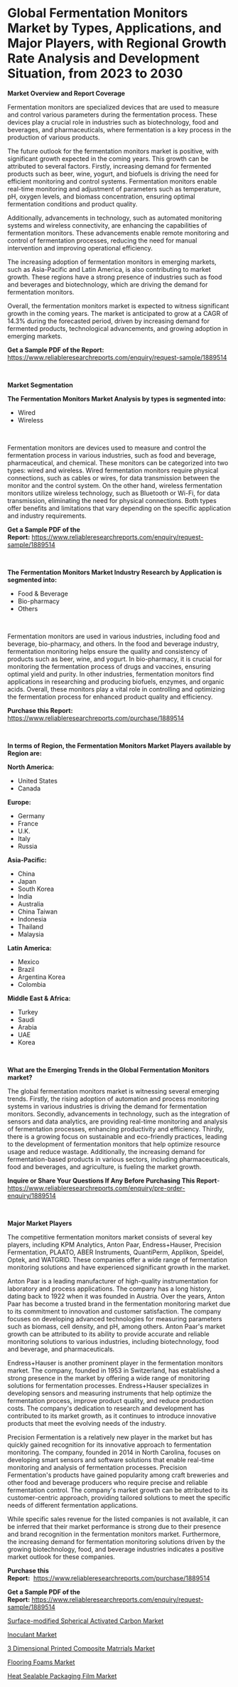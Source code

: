 <p><h1>Global Fermentation Monitors Market by Types, Applications, and Major Players, with Regional Growth Rate Analysis and Development Situation, from 2023 to 2030</h1></p><p><strong>Market Overview and Report Coverage</strong></p>
<p><p>Fermentation monitors are specialized devices that are used to measure and control various parameters during the fermentation process. These devices play a crucial role in industries such as biotechnology, food and beverages, and pharmaceuticals, where fermentation is a key process in the production of various products.</p><p>The future outlook for the fermentation monitors market is positive, with significant growth expected in the coming years. This growth can be attributed to several factors. Firstly, increasing demand for fermented products such as beer, wine, yogurt, and biofuels is driving the need for efficient monitoring and control systems. Fermentation monitors enable real-time monitoring and adjustment of parameters such as temperature, pH, oxygen levels, and biomass concentration, ensuring optimal fermentation conditions and product quality.</p><p>Additionally, advancements in technology, such as automated monitoring systems and wireless connectivity, are enhancing the capabilities of fermentation monitors. These advancements enable remote monitoring and control of fermentation processes, reducing the need for manual intervention and improving operational efficiency.</p><p>The increasing adoption of fermentation monitors in emerging markets, such as Asia-Pacific and Latin America, is also contributing to market growth. These regions have a strong presence of industries such as food and beverages and biotechnology, which are driving the demand for fermentation monitors.</p><p>Overall, the fermentation monitors market is expected to witness significant growth in the coming years. The market is anticipated to grow at a CAGR of 14.3% during the forecasted period, driven by increasing demand for fermented products, technological advancements, and growing adoption in emerging markets.</p></p>
<p><strong>Get a Sample PDF of the Report:</strong> <a href="https://www.reliableresearchreports.com/enquiry/request-sample/1889514">https://www.reliableresearchreports.com/enquiry/request-sample/1889514</a></p>
<p>&nbsp;</p>
<p><strong>Market Segmentation</strong></p>
<p><strong>The Fermentation Monitors Market Analysis by types is segmented into:</strong></p>
<p><ul><li>Wired</li><li>Wireless</li></ul></p>
<p>&nbsp;</p>
<p><p>Fermentation monitors are devices used to measure and control the fermentation process in various industries, such as food and beverage, pharmaceutical, and chemical. These monitors can be categorized into two types: wired and wireless. Wired fermentation monitors require physical connections, such as cables or wires, for data transmission between the monitor and the control system. On the other hand, wireless fermentation monitors utilize wireless technology, such as Bluetooth or Wi-Fi, for data transmission, eliminating the need for physical connections. Both types offer benefits and limitations that vary depending on the specific application and industry requirements.</p></p>
<p><strong>Get a Sample PDF of the Report:</strong>&nbsp;<a href="https://www.reliableresearchreports.com/enquiry/request-sample/1889514">https://www.reliableresearchreports.com/enquiry/request-sample/1889514</a></p>
<p>&nbsp;</p>
<p><strong>The Fermentation Monitors Market Industry Research by Application is segmented into:</strong></p>
<p><ul><li>Food & Beverage</li><li>Bio-pharmacy</li><li>Others</li></ul></p>
<p>&nbsp;</p>
<p><p>Fermentation monitors are used in various industries, including food and beverage, bio-pharmacy, and others. In the food and beverage industry, fermentation monitoring helps ensure the quality and consistency of products such as beer, wine, and yogurt. In bio-pharmacy, it is crucial for monitoring the fermentation process of drugs and vaccines, ensuring optimal yield and purity. In other industries, fermentation monitors find applications in researching and producing biofuels, enzymes, and organic acids. Overall, these monitors play a vital role in controlling and optimizing the fermentation process for enhanced product quality and efficiency.</p></p>
<p><strong>Purchase this Report:</strong>&nbsp; <a href="https://www.reliableresearchreports.com/purchase/1889514">https://www.reliableresearchreports.com/purchase/1889514</a></p>
<p>&nbsp;</p>
<p><strong>In terms of Region, the Fermentation Monitors Market Players available by Region are:</strong></p>
<p>
    <p> <strong> North America: </strong>
        <ul>
            <li>United States</li>
            <li>Canada</li>
        </ul>
        </p> 
    <p> <strong> Europe: </strong>
        <ul>
            <li>Germany</li>
            <li>France</li>
            <li>U.K.</li>
            <li>Italy</li>
            <li>Russia</li>
        </ul>
        </p> 
    <p> <strong> Asia-Pacific: </strong>
        <ul>
            <li>China</li>
            <li>Japan</li>
            <li>South Korea</li>
            <li>India</li>
            <li>Australia</li>
            <li>China Taiwan</li>
            <li>Indonesia</li>
            <li>Thailand</li>
            <li>Malaysia</li>
        </ul>
        </p> 
    <p> <strong> Latin America: </strong>
        <ul>
            <li>Mexico</li>
            <li>Brazil</li>
            <li>Argentina Korea</li>
            <li>Colombia</li>
        </ul>
        </p> 
    <p> <strong> Middle East & Africa: </strong>
        <ul>
            <li>Turkey</li>
            <li>Saudi</li>
            <li>Arabia</li>
            <li>UAE</li>
            <li>Korea</li>
        </ul>
    </p>
    </p>
<p>&nbsp;</p>
<p><strong>What are the Emerging Trends in the Global Fermentation Monitors market?</strong></p>
<p><p>The global fermentation monitors market is witnessing several emerging trends. Firstly, the rising adoption of automation and process monitoring systems in various industries is driving the demand for fermentation monitors. Secondly, advancements in technology, such as the integration of sensors and data analytics, are providing real-time monitoring and analysis of fermentation processes, enhancing productivity and efficiency. Thirdly, there is a growing focus on sustainable and eco-friendly practices, leading to the development of fermentation monitors that help optimize resource usage and reduce wastage. Additionally, the increasing demand for fermentation-based products in various sectors, including pharmaceuticals, food and beverages, and agriculture, is fueling the market growth.</p></p>
<p><strong>Inquire or Share Your Questions If Any Before Purchasing This Report</strong>- <a href="https://www.reliableresearchreports.com/enquiry/pre-order-enquiry/1889514">https://www.reliableresearchreports.com/enquiry/pre-order-enquiry/1889514</a></p>
<p>&nbsp;</p>
<p><strong>Major Market Players</strong></p>
<p><p>The competitive fermentation monitors market consists of several key players, including KPM Analytics, Anton Paar, Endress+Hauser, Precision Fermentation, PLAATO, ABER Instruments, QuantiPerm, Applikon, Speidel, Optek, and WATGRID. These companies offer a wide range of fermentation monitoring solutions and have experienced significant growth in the market.</p><p>Anton Paar is a leading manufacturer of high-quality instrumentation for laboratory and process applications. The company has a long history, dating back to 1922 when it was founded in Austria. Over the years, Anton Paar has become a trusted brand in the fermentation monitoring market due to its commitment to innovation and customer satisfaction. The company focuses on developing advanced technologies for measuring parameters such as biomass, cell density, and pH, among others. Anton Paar's market growth can be attributed to its ability to provide accurate and reliable monitoring solutions to various industries, including biotechnology, food and beverage, and pharmaceuticals.</p><p>Endress+Hauser is another prominent player in the fermentation monitors market. The company, founded in 1953 in Switzerland, has established a strong presence in the market by offering a wide range of monitoring solutions for fermentation processes. Endress+Hauser specializes in developing sensors and measuring instruments that help optimize the fermentation process, improve product quality, and reduce production costs. The company's dedication to research and development has contributed to its market growth, as it continues to introduce innovative products that meet the evolving needs of the industry.</p><p>Precision Fermentation is a relatively new player in the market but has quickly gained recognition for its innovative approach to fermentation monitoring. The company, founded in 2014 in North Carolina, focuses on developing smart sensors and software solutions that enable real-time monitoring and analysis of fermentation processes. Precision Fermentation's products have gained popularity among craft breweries and other food and beverage producers who require precise and reliable fermentation control. The company's market growth can be attributed to its customer-centric approach, providing tailored solutions to meet the specific needs of different fermentation applications.</p><p>While specific sales revenue for the listed companies is not available, it can be inferred that their market performance is strong due to their presence and brand recognition in the fermentation monitors market. Furthermore, the increasing demand for fermentation monitoring solutions driven by the growing biotechnology, food, and beverage industries indicates a positive market outlook for these companies.</p></p>
<p><strong>Purchase this Report:</strong>&nbsp;&nbsp;<a href="https://www.reliableresearchreports.com/purchase/1889514">https://www.reliableresearchreports.com/purchase/1889514</a></p>
<p></p>
<p><strong>Get a Sample PDF of the Report:</strong>&nbsp;<a href="https://www.reliableresearchreports.com/enquiry/request-sample/1889514">https://www.reliableresearchreports.com/enquiry/request-sample/1889514</a></p>
<p><p><a href="https://medium.com/@germanwolff65/analyzing-surface-modified-spherical-activated-carbon-market-global-industry-perspective-and-92e92d8a9308">Surface-modified Spherical Activated Carbon Market</a></p><p><a href="https://medium.com/@adolfoadams1988/inoculant-market-outlook-industry-overview-and-forecast-2023-to-2030-87713cb330d8">Inoculant Market</a></p><p><a href="https://medium.com/@cruzdamore75/3-dimensional-printed-composite-matrrials-market-outlook-industry-overview-and-forecast-2023-to-0d9a9d1fa30f">3 Dimensional Printed Composite Matrrials Market</a></p><p><a href="https://medium.com/@rosaerluke/flooring-foams-market-competitive-analysis-market-trends-and-forecast-to-2030-2958ee75b0b4">Flooring Foams Market</a></p><p><a href="https://medium.com/@karleeprice82/heat-sealable-packaging-film-market-outlook-industry-overview-and-forecast-2023-to-2030-c163190e2634">Heat Sealable Packaging Film Market</a></p></p>